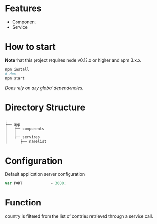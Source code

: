 
# Features

* Component
* Service

# How to start

**Note** that this project requires node v0.12.x or higher and npm 3.x.x.

```bash
npm install
# dev
npm start
```
_Does rely on any global dependencies._

# Directory Structure

```
.
├── app
│   ├── components
│   │   
│   ├── services
│      ├── namelist

```

# Configuration

Default application server configuration

```javascript
var PORT             = 3000;

```

# Function
country is filtered from the list of contries retrieved through a service call.

